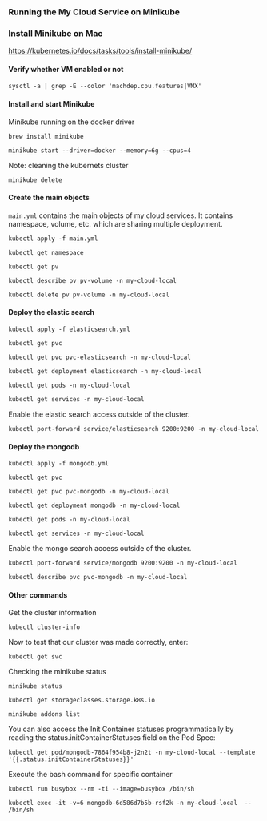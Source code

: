 ### Running the My Cloud Service on Minikube

### Install Minikube on Mac
https://kubernetes.io/docs/tasks/tools/install-minikube/

#### Verify whether VM enabled or not
```
sysctl -a | grep -E --color 'machdep.cpu.features|VMX'
```

#### Install and start Minikube
Minikube running on the docker driver
```
brew install minikube

minikube start --driver=docker --memory=6g --cpus=4 
```
Note: cleaning the kubernets cluster
```
minikube delete
```

#### Create the main objects
```main.yml``` contains the main objects of my cloud services. It contains namespace, volume, etc. which are sharing multiple deployment.

```
kubectl apply -f main.yml

kubectl get namespace

kubectl get pv

kubectl describe pv pv-volume -n my-cloud-local

kubectl delete pv pv-volume -n my-cloud-local
```

#### Deploy the elastic search
```
kubectl apply -f elasticsearch.yml

kubectl get pvc

kubectl get pvc pvc-elasticsearch -n my-cloud-local

kubectl get deployment elasticsearch -n my-cloud-local

kubectl get pods -n my-cloud-local

kubectl get services -n my-cloud-local
```

Enable the elastic search access outside of the cluster.
```
kubectl port-forward service/elasticsearch 9200:9200 -n my-cloud-local
```


#### Deploy the mongodb
```
kubectl apply -f mongodb.yml

kubectl get pvc

kubectl get pvc pvc-mongodb -n my-cloud-local

kubectl get deployment mongodb -n my-cloud-local

kubectl get pods -n my-cloud-local

kubectl get services -n my-cloud-local
```

Enable the mongo search access outside of the cluster.
```
kubectl port-forward service/mongodb 9200:9200 -n my-cloud-local
```

```
kubectl describe pvc pvc-mongodb -n my-cloud-local
```

#### Other commands
Get the cluster information
```
kubectl cluster-info
```

Now to test that our cluster was made correctly, enter:
```
kubectl get svc
```

Checking the minikube status
```
minikube status
```

```
kubectl get storageclasses.storage.k8s.io

minikube addons list

```

You can also access the Init Container statuses programmatically by reading the status.initContainerStatuses field on the Pod Spec:
```
kubectl get pod/mongodb-7864f954b8-j2n2t -n my-cloud-local --template '{{.status.initContainerStatuses}}'
```

Execute the bash command for specific container
```
kubectl run busybox --rm -ti --image=busybox /bin/sh

kubectl exec -it -v=6 mongodb-6d586d7b5b-rsf2k -n my-cloud-local  -- /bin/sh
```
